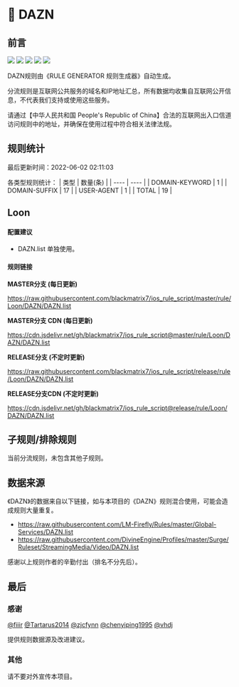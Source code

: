 # 🧸 DAZN

## 前言

![](https://shields.io/badge/-移除重复规则-ff69b4) ![](https://shields.io/badge/-DOMAIN与DOMAIN--SUFFIX合并-green) ![](https://shields.io/badge/-DOMAIN--SUFFIX间合并-critical) ![](https://shields.io/badge/-DOMAIN--SUFFIX与DOMAIN--KEYWORD合并-blue) ![](https://shields.io/badge/-IP--CIDR(6)合并-blueviolet) 

DAZN规则由《RULE GENERATOR 规则生成器》自动生成。

分流规则是互联网公共服务的域名和IP地址汇总，所有数据均收集自互联网公开信息，不代表我们支持或使用这些服务。

请通过【中华人民共和国 People's Republic of China】合法的互联网出入口信道访问规则中的地址，并确保在使用过程中符合相关法律法规。

## 规则统计

最后更新时间：2022-06-02 02:11:03

各类型规则统计：
| 类型 | 数量(条)  | 
| ---- | ----  |
| DOMAIN-KEYWORD | 1  | 
| DOMAIN-SUFFIX | 17  | 
| USER-AGENT | 1  | 
| TOTAL | 19  | 


## Loon 

#### 配置建议
- DAZN.list 单独使用。

#### 规则链接
**MASTER分支 (每日更新)**

https://raw.githubusercontent.com/blackmatrix7/ios_rule_script/master/rule/Loon/DAZN/DAZN.list

**MASTER分支 CDN (每日更新)**

https://cdn.jsdelivr.net/gh/blackmatrix7/ios_rule_script@master/rule/Loon/DAZN/DAZN.list

**RELEASE分支 (不定时更新)**

https://raw.githubusercontent.com/blackmatrix7/ios_rule_script/release/rule/Loon/DAZN/DAZN.list

**RELEASE分支CDN (不定时更新)**

https://cdn.jsdelivr.net/gh/blackmatrix7/ios_rule_script@release/rule/Loon/DAZN/DAZN.list

## 子规则/排除规则


当前分流规则，未包含其他子规则。

## 数据来源

《DAZN》的数据来自以下链接，如与本项目的《DAZN》规则混合使用，可能会造成规则大量重复。

- https://raw.githubusercontent.com/LM-Firefly/Rules/master/Global-Services/DAZN.list
- https://raw.githubusercontent.com/DivineEngine/Profiles/master/Surge/Ruleset/StreamingMedia/Video/DAZN.list


感谢以上规则作者的辛勤付出（排名不分先后）。

## 最后

### 感谢

[@fiiir](https://github.com/fiiir) [@Tartarus2014](https://github.com/Tartarus2014) [@zjcfynn](https://github.com/zjcfynn) [@chenyiping1995](https://github.com/chenyiping1995) [@vhdj](https://github.com/vhdj)

提供规则数据源及改进建议。

### 其他

请不要对外宣传本项目。